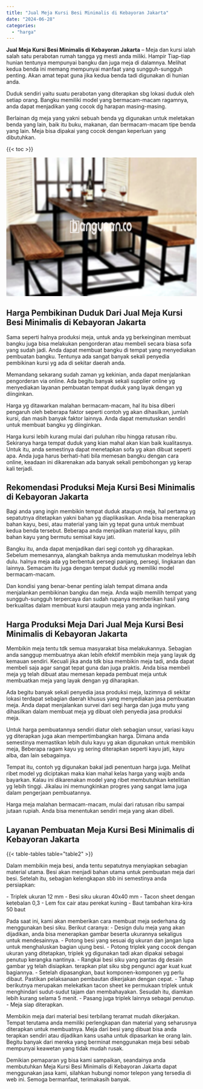 ```yaml
---
title: "Jual Meja Kursi Besi Minimalis di Kebayoran Jakarta"
date: "2024-06-28"
categories: 
  - "harga"
---
```


**Jual Meja Kursi Besi Minimalis di Kebayoran Jakarta** – Meja dan kursi ialah salah satu perabotan rumah tangga yg mesti anda miliki. Hampir Tiap-tiap hunian tentunya mempunyai bangku dan juga meja di dalamnya. Melihat kedua benda ini memang mempunyai manfaat yang sungguh-sungguh penting. Akan amat tepat guna jika kedua benda tadi digunakan di hunian anda.

Duduk sendiri yaitu suatu perabotan yang diterapkan sbg lokasi duduk oleh setiap orang. Bangku memiliki model yang bermacam-macam ragamnya, anda dapat menjadikan yang cocok dg harapan masing-masing.

Berlainan dg meja yang yakni sebuah benda yg digunakan untuk meletakan benda yang lain, baik itu buku, makanan, dan bermacam-macam tipe benda yang lain. Meja bisa dipakai yang cocok dengan keperluan yang dibutuhkan.

{{< toc >}}

![Jual Meja Kursi Besi Minimalis di Kebayoran Jakarta](/images/jual-meja-besi-murah01.png)

## Harga Pembikinan Duduk Dari Jual Meja Kursi Besi Minimalis di Kebayoran Jakarta

Sama seperti halnya produksi meja, untuk anda yg berkeinginan membuat bangku juga bisa melakukan pengorderan atau membeli secara biasa sofa yang sudah jadi. Anda dapat membuat bangku di tempat yang menyediakan pembuatan bangku. Tentunya ada sangat banyak sekali penyedia pembikinan kursi yg ada di sekitar daerah anda.

Memandang sekarang sudah zaman yg kekinian, anda dapat menjalankan pengorderan via online. Ada begitu banyak sekali supplier online yg menyediakan layanan pembuatan tempat duduk yang layak dengan yg diinginkan.

Harga yg ditawarkan malahan bermacam-macam, hal itu bisa diberi pengaruh oleh beberapa faktor seperti contoh yg akan dihasilkan, jumlah kursi, dan masih banyak faktor lainnya. Anda dapat memutuskan sendiri untuk membuat bangku yg diinginkan.

Harga kursi lebih kurang mulai dari puluhan ribu hingga ratusan ribu. Sekiranya harga tempat duduk yang kian mahal akan kian baik kualitasnya. Untuk itu, anda semestinya dapat menetapkan sofa yg akan dibuat seperti apa. Anda juga harus berhati-hati bila memesan bangku dengan cara online, keadaan ini dikarenakan ada banyak sekali pembohongan yg kerap kali terjadi.

## Rekomendasi Produksi Meja Kursi Besi Minimalis di Kebayoran Jakarta

Bagi anda yang ingin membikin tempat duduk ataupun meja, hal pertama yg sepatutnya ditetapkan yakni bahan yg diaplikasikan. Anda bisa menerapkan bahan kayu, besi, atau material yang lain yg tepat guna untuk membuat kedua benda tersebut. Beberapa anda menjadikan material kayu, pilih bahan kayu yang bermutu semisal kayu jati.

Bangku itu, anda dapat menjadikan dari segi contoh yg diharapkan. Sebelum memesannya, alangkah baiknya anda memutuskan modelnya lebih dulu. halnya meja ada yg berbentuk persegi panjang, persegi, lingkaran dan lainnya. Semacam itu juga dengan tempat duduk yg memiliki model bermacam-macam.

Dan kondisi yang benar-benar penting ialah tempat dimana anda menjalankan pembikinan bangku dan meja. Anda wajib memilih tempat yang sungguh-sungguh terpercaya dan sudah rupanya memberikan hasil yang berkualitas dalam membuat kursi ataupun meja yang anda inginkan.

## Harga Produksi Meja Dari Jual Meja Kursi Besi Minimalis di Kebayoran Jakarta

Membikin meja tentu tdk semua masyarakat bisa melakukannya. Sebagian anda sanggup membuatnya akan lebih efektif membikin meja yang layak dg kemauan sendiri. Kecuali jika anda tdk bisa membikin meja tadi, anda dapat membeli saja agar sangat tepat guna dan juga praktis. Anda bisa membeli meja yg telah dibuat atau memesan kepada pembuat meja untuk membuatkan meja yang layak dengan yg diharapkan.

Ada begitu banyak sekali penyedia jasa produksi meja, lazimnya di sekitar lokasi terdapat sebagian daerah khusus yang menyediakan jasa pembuatan meja. Anda dapat menjalankan survei dari segi harga dan juga mutu yang dihasilkan dalam membuat meja yg dibuat oleh penyedia jasa produksi meja.

Untuk harga pembuatannya sendiri diatur oleh sebagian unsur, variasi kayu yg diterapkan juga akan mempertimbangkan harga. Dimana anda semestinya memastikan lebih dulu kayu yg akan digunakan untuk membikin meja, Beberapa ragam kayu yg sering diterapkan seperti kayu jati, kayu alba, dan lain sebagainya.

Tempat itu, contoh yg digunakan bakal jadi penentuan harga juga. Melihat ribet model yg diciptakan maka kian mahal kelas harga yang wajib anda bayarkan. Kalau ini dikarenakan model yang ribet membutuhkan ketelitian yg lebih tinggi. Jikalau ini memungkinkan progres yang sangat lama juga dalam pengerjaan pembuatannya.

Harga meja malahan bermacam-macam, mulai dari ratusan ribu sampai jutaan rupiah. Anda bisa menentukan sendiri meja yang akan dibeli.

## Layanan Pembuatan Meja Kursi Besi Minimalis di Kebayoran Jakarta

{{< table-tables table="table2" >}}

Dalam membikin meja besi, anda tentu sepatutnya menyiapkan sebagian material utama. Besi akan menjadi bahan utama untuk pembuatan meja dari besi. Setelah itu, sebagian kelengkapan sbb ini semestinya anda persiapkan:

\- Triplek ukuran 12 mm - Besi siku ukuran 40x40 mm - Tacon sheet dengan ketebalan 0,3 - Lem fox cair atau perekat kuning - Baut tambahan kira-kira 50 baut

Pada saat ini, kami akan memberikan cara membuat meja sederhana dg menggunakan besi siku. Berikut caranya: - Design dulu meja yang akan dijadikan, anda bisa menerapkan gambar beserta ukurannya sekaligus untuk mendesainnya. - Potong besi yang sesuai dg ukuran dan jangan lupa untuk menghaluskan bagian ujung besi. - Potong triplek yang cocok dengan ukuran yang ditetapkan, triplek yg digunakan tadi akan dipakai sebagai penutup kerangka nantinya. - Rangkai besi siku yang pantas dg desain gambar yg telah disiapkan. terapkan plat siku sbg pengunci agar kuat kuat bagiannya. - Setelah dipasangkan, baut komponen-komponen yg perlu dibaut. Pastikan pelaksanaan pembautan dikerjakan dengan cepat. - Tahap berikutnya merupakan melekatkan tacon sheet ke permukaan triplek untuk menghindari sudut-sudut tajam dan membahayakan. Sesudah itu, diamkan lebih kurang selama 5 menit. - Pasang juga triplek lainnya sebagai penutup. - Meja siap diterapkan.

Membikin meja dari material besi terbilang teramat mudah dikerjakan. Tempat terutama anda memiliki perlengkapan dan material yang seharusnya diterapkan untuk membuatnya. Meja dari besi yang dibuat bisa anda terapkan sendiri atau dijadikan kans usaha untuk dipasarkan ke orang lain. Begitu banyak dari mereka yang berminat menggunakan meja besi sebab mempunyai keawetan yang tidak mudah rusak.

Demikian pemaparan yg bisa kami sampaikan, seandainya anda membutuhkan Meja Kursi Besi Minimalis di Kebayoran Jakarta dapat menggunakan jasa kami, silahkan hubungi nomor telepon yang tersedia di web ini. Semoga bermanfaat, terimakasih banyak.
